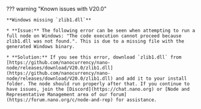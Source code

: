 ??? warning "Known issues with V20.0"
    
    **Windows missing `zlib1.dll`**

    * **Issue:** The following error can be seen when attempting to run a full node on Windows: "The code execution cannot proceed because zlib1.dll was not found.". This is due to a missing file with the generated Windows binary.
    
    * **Solution:** If you see this error, download `zlib1.dll` from [https://github.com/nanocurrency/nano-node/releases/download/V20.0/zlib1.dll](https://github.com/nanocurrency/nano-node/releases/download/V20.0/zlib1.dll) and add it to your install folder. The node should run properly after that. If you continue to have issues, join the [Discord](https://chat.nano.org) or [Node and Representative Management area of our forum](https://forum.nano.org/c/node-and-rep) for assistance.